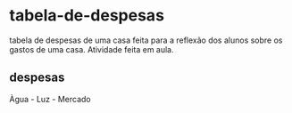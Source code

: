 # tabela-de-despesas

tabela de despesas de uma casa feita para a reflexão dos alunos sobre os gastos de uma casa. Atividade feita em aula.

## despesas

Àgua - Luz - Mercado


